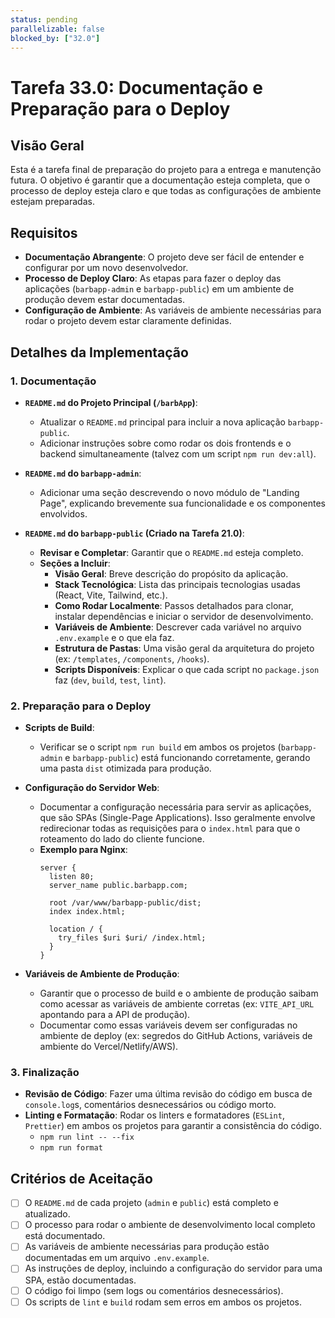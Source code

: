 ```yaml
---
status: pending
parallelizable: false
blocked_by: ["32.0"]
---
```


# Tarefa 33.0: Documentação e Preparação para o Deploy

## Visão Geral
Esta é a tarefa final de preparação do projeto para a entrega e manutenção futura. O objetivo é garantir que a documentação esteja completa, que o processo de deploy esteja claro e que todas as configurações de ambiente estejam preparadas.

## Requisitos
- **Documentação Abrangente**: O projeto deve ser fácil de entender e configurar por um novo desenvolvedor.
- **Processo de Deploy Claro**: As etapas para fazer o deploy das aplicações (`barbapp-admin` e `barbapp-public`) em um ambiente de produção devem estar documentadas.
- **Configuração de Ambiente**: As variáveis de ambiente necessárias para rodar o projeto devem estar claramente definidas.

## Detalhes da Implementação

### 1. Documentação

- **`README.md` do Projeto Principal (`/barbApp`)**:
  - Atualizar o `README.md` principal para incluir a nova aplicação `barbapp-public`.
  - Adicionar instruções sobre como rodar os dois frontends e o backend simultaneamente (talvez com um script `npm run dev:all`).

- **`README.md` do `barbapp-admin`**:
  - Adicionar uma seção descrevendo o novo módulo de "Landing Page", explicando brevemente sua funcionalidade e os componentes envolvidos.

- **`README.md` do `barbapp-public` (Criado na Tarefa 21.0)**:
  - **Revisar e Completar**: Garantir que o `README.md` esteja completo.
  - **Seções a Incluir**:
    - **Visão Geral**: Breve descrição do propósito da aplicação.
    - **Stack Tecnológica**: Lista das principais tecnologias usadas (React, Vite, Tailwind, etc.).
    - **Como Rodar Localmente**: Passos detalhados para clonar, instalar dependências e iniciar o servidor de desenvolvimento.
    - **Variáveis de Ambiente**: Descrever cada variável no arquivo `.env.example` e o que ela faz.
    - **Estrutura de Pastas**: Uma visão geral da arquitetura do projeto (ex: `/templates`, `/components`, `/hooks`).
    - **Scripts Disponíveis**: Explicar o que cada script no `package.json` faz (`dev`, `build`, `test`, `lint`).

### 2. Preparação para o Deploy

- **Scripts de Build**:
  - Verificar se o script `npm run build` em ambos os projetos (`barbapp-admin` e `barbapp-public`) está funcionando corretamente, gerando uma pasta `dist` otimizada para produção.

- **Configuração do Servidor Web**:
  - Documentar a configuração necessária para servir as aplicações, que são SPAs (Single-Page Applications). Isso geralmente envolve redirecionar todas as requisições para o `index.html` para que o roteamento do lado do cliente funcione.
  - **Exemplo para Nginx**:
    ```nginx
    server {
      listen 80;
      server_name public.barbapp.com;

      root /var/www/barbapp-public/dist;
      index index.html;

      location / {
        try_files $uri $uri/ /index.html;
      }
    }
    ```

- **Variáveis de Ambiente de Produção**:
  - Garantir que o processo de build e o ambiente de produção saibam como acessar as variáveis de ambiente corretas (ex: `VITE_API_URL` apontando para a API de produção).
  - Documentar como essas variáveis devem ser configuradas no ambiente de deploy (ex: segredos do GitHub Actions, variáveis de ambiente do Vercel/Netlify/AWS).

### 3. Finalização

- **Revisão de Código**: Fazer uma última revisão do código em busca de `console.log`s, comentários desnecessários ou código morto.
- **Linting e Formatação**: Rodar os linters e formatadores (`ESLint`, `Prettier`) em ambos os projetos para garantir a consistência do código.
  - `npm run lint -- --fix`
  - `npm run format`

## Critérios de Aceitação
- [ ] O `README.md` de cada projeto (`admin` e `public`) está completo e atualizado.
- [ ] O processo para rodar o ambiente de desenvolvimento local completo está documentado.
- [ ] As variáveis de ambiente necessárias para produção estão documentadas em um arquivo `.env.example`.
- [ ] As instruções de deploy, incluindo a configuração do servidor para uma SPA, estão documentadas.
- [ ] O código foi limpo (sem logs ou comentários desnecessários).
- [ ] Os scripts de `lint` e `build` rodam sem erros em ambos os projetos.